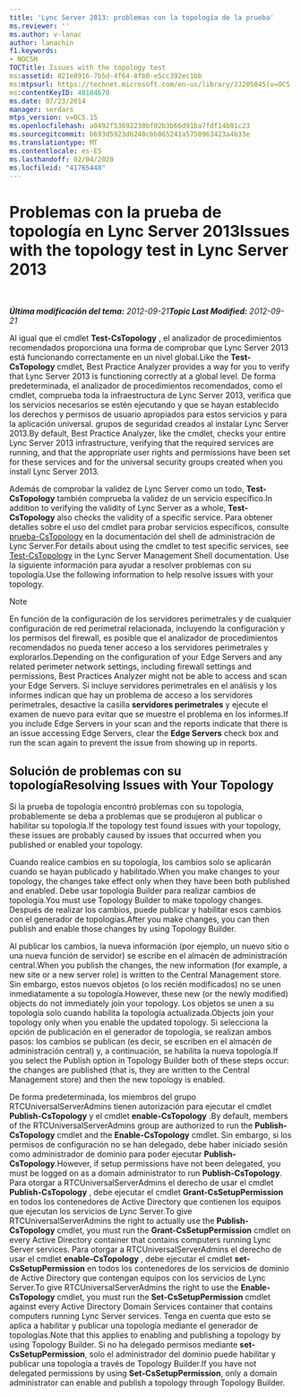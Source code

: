 ```yaml
---
title: 'Lync Server 2013: problemas con la topología de la prueba'
ms.reviewer: ''
ms.author: v-lanac
author: lanachin
f1.keywords:
- NOCSH
TOCTitle: Issues with the topology test
ms:assetid: 821e8916-7b5d-4f64-8fb0-e5cc392ec1bb
ms:mtpsurl: https://technet.microsoft.com/en-us/library/JJ205045(v=OCS.15)
ms:contentKeyID: 48184670
ms.date: 07/23/2014
manager: serdars
mtps_version: v=OCS.15
ms.openlocfilehash: a0492f53692230bf02b3b66d91ba7fdf14b01c23
ms.sourcegitcommit: b693d5923d6240cbb865241a5750963423a4b33e
ms.translationtype: MT
ms.contentlocale: es-ES
ms.lasthandoff: 02/04/2020
ms.locfileid: "41765448"
---
```

<div data-xmlns="http://www.w3.org/1999/xhtml">

<div class="topic" data-xmlns="http://www.w3.org/1999/xhtml" data-msxsl="urn:schemas-microsoft-com:xslt" data-cs="http://msdn.microsoft.com/en-us/">

<div data-asp="http://msdn2.microsoft.com/asp">

# <a name="issues-with-the-topology-test-in-lync-server-2013"></a><span data-ttu-id="186d6-102">Problemas con la prueba de topología en Lync Server 2013</span><span class="sxs-lookup"><span data-stu-id="186d6-102">Issues with the topology test in Lync Server 2013</span></span>

</div>

<div id="mainSection">

<div id="mainBody">

<span> </span>

<span data-ttu-id="186d6-103">_**Última modificación del tema:** 2012-09-21_</span><span class="sxs-lookup"><span data-stu-id="186d6-103">_**Topic Last Modified:** 2012-09-21_</span></span>

<span data-ttu-id="186d6-104">Al igual que el cmdlet **Test-CsTopology** , el analizador de procedimientos recomendados proporciona una forma de comprobar que Lync Server 2013 está funcionando correctamente en un nivel global.</span><span class="sxs-lookup"><span data-stu-id="186d6-104">Like the **Test-CsTopology** cmdlet, Best Practice Analyzer provides a way for you to verify that Lync Server 2013 is functioning correctly at a global level.</span></span> <span data-ttu-id="186d6-105">De forma predeterminada, el analizador de procedimientos recomendados, como el cmdlet, comprueba toda la infraestructura de Lync Server 2013, verifica que los servicios necesarios se estén ejecutando y que se hayan establecido los derechos y permisos de usuario apropiados para estos servicios y para la aplicación universal. grupos de seguridad creados al instalar Lync Server 2013.</span><span class="sxs-lookup"><span data-stu-id="186d6-105">By default, Best Practice Analyzer, like the cmdlet, checks your entire Lync Server 2013 infrastructure, verifying that the required services are running, and that the appropriate user rights and permissions have been set for these services and for the universal security groups created when you install Lync Server 2013.</span></span>

<span data-ttu-id="186d6-106">Además de comprobar la validez de Lync Server como un todo, **Test-CsTopology** también comprueba la validez de un servicio específico.</span><span class="sxs-lookup"><span data-stu-id="186d6-106">In addition to verifying the validity of Lync Server as a whole, **Test-CsTopology** also checks the validity of a specific service.</span></span> <span data-ttu-id="186d6-107">Para obtener detalles sobre el uso del cmdlet para probar servicios específicos, consulte [prueba-CsTopology](https://docs.microsoft.com/powershell/module/skype/Test-CsTopology) en la documentación del shell de administración de Lync Server.</span><span class="sxs-lookup"><span data-stu-id="186d6-107">For details about using the cmdlet to test specific services, see [Test-CsTopology](https://docs.microsoft.com/powershell/module/skype/Test-CsTopology) in the Lync Server Management Shell documentation.</span></span> <span data-ttu-id="186d6-108">Use la siguiente información para ayudar a resolver problemas con su topología.</span><span class="sxs-lookup"><span data-stu-id="186d6-108">Use the following information to help resolve issues with your topology.</span></span>

<div>


> [!NOTE]  
> <span data-ttu-id="186d6-109">En función de la configuración de los servidores perimetrales y de cualquier configuración de red perimetral relacionada, incluyendo la configuración y los permisos del firewall, es posible que el analizador de procedimientos recomendados no pueda tener acceso a los servidores perimetrales y explorarlos.</span><span class="sxs-lookup"><span data-stu-id="186d6-109">Depending on the configuration of your Edge Servers and any related perimeter network settings, including firewall settings and permissions, Best Practices Analyzer might not be able to access and scan your Edge Servers.</span></span> <span data-ttu-id="186d6-110">Si incluye servidores perimetrales en el análisis y los informes indican que hay un problema de acceso a los servidores perimetrales, desactive la casilla <STRONG>servidores perimetrales</STRONG> y ejecute el examen de nuevo para evitar que se muestre el problema en los informes.</span><span class="sxs-lookup"><span data-stu-id="186d6-110">If you include Edge Servers in your scan and the reports indicate that there is an issue accessing Edge Servers, clear the <STRONG>Edge Servers</STRONG> check box and run the scan again to prevent the issue from showing up in reports.</span></span>



</div>

<div>

## <a name="resolving-issues-with-your-topology"></a><span data-ttu-id="186d6-111">Solución de problemas con su topología</span><span class="sxs-lookup"><span data-stu-id="186d6-111">Resolving Issues with Your Topology</span></span>

<span data-ttu-id="186d6-112">Si la prueba de topología encontró problemas con su topología, probablemente se deba a problemas que se produjeron al publicar o habilitar su topología.</span><span class="sxs-lookup"><span data-stu-id="186d6-112">If the topology test found issues with your topology, these issues are probably caused by issues that occurred when you published or enabled your topology.</span></span>

<span data-ttu-id="186d6-113">Cuando realice cambios en su topología, los cambios solo se aplicarán cuando se hayan publicado y habilitado.</span><span class="sxs-lookup"><span data-stu-id="186d6-113">When you make changes to your topology, the changes take effect only when they have been both published and enabled.</span></span> <span data-ttu-id="186d6-114">Debe usar topología Builder para realizar cambios de topología.</span><span class="sxs-lookup"><span data-stu-id="186d6-114">You must use Topology Builder to make topology changes.</span></span> <span data-ttu-id="186d6-115">Después de realizar los cambios, puede publicar y habilitar esos cambios con el generador de topologías.</span><span class="sxs-lookup"><span data-stu-id="186d6-115">After you make changes, you can then publish and enable those changes by using Topology Builder.</span></span>

<span data-ttu-id="186d6-116">Al publicar los cambios, la nueva información (por ejemplo, un nuevo sitio o una nueva función de servidor) se escribe en el almacén de administración central.</span><span class="sxs-lookup"><span data-stu-id="186d6-116">When you publish the changes, the new information (for example, a new site or a new server role) is written to the Central Management store.</span></span> <span data-ttu-id="186d6-117">Sin embargo, estos nuevos objetos (o los recién modificados) no se unen inmediatamente a su topología.</span><span class="sxs-lookup"><span data-stu-id="186d6-117">However, these new (or the newly modified) objects do not immediately join your topology.</span></span> <span data-ttu-id="186d6-118">Los objetos se unen a su topología solo cuando habilita la topología actualizada.</span><span class="sxs-lookup"><span data-stu-id="186d6-118">Objects join your topology only when you enable the updated topology.</span></span> <span data-ttu-id="186d6-119">Si selecciona la opción de publicación en el generador de topología, se realizan ambos pasos: los cambios se publican (es decir, se escriben en el almacén de administración central) y, a continuación, se habilita la nueva topología.</span><span class="sxs-lookup"><span data-stu-id="186d6-119">If you select the Publish option in Topology Builder both of these steps occur: the changes are published (that is, they are written to the Central Management store) and then the new topology is enabled.</span></span>

<span data-ttu-id="186d6-120">De forma predeterminada, los miembros del grupo RTCUniversalServerAdmins tienen autorización para ejecutar el cmdlet **Publish-CsTopology** y el cmdlet **enable-CsTopology** .</span><span class="sxs-lookup"><span data-stu-id="186d6-120">By default, members of the RTCUniversalServerAdmins group are authorized to run the **Publish-CsTopology** cmdlet and the **Enable-CsTopology** cmdlet.</span></span> <span data-ttu-id="186d6-121">Sin embargo, si los permisos de configuración no se han delegado, debe haber iniciado sesión como administrador de dominio para poder ejecutar **Publish-CsTopology**.</span><span class="sxs-lookup"><span data-stu-id="186d6-121">However, if setup permissions have not been delegated, you must be logged on as a domain administrator to run **Publish-CsTopology**.</span></span> <span data-ttu-id="186d6-122">Para otorgar a RTCUniversalServerAdmins el derecho de usar el cmdlet **Publish-CsTopology** , debe ejecutar el cmdlet **Grant-CsSetupPermission** en todos los contenedores de Active Directory que contienen los equipos que ejecutan los servicios de Lync Server.</span><span class="sxs-lookup"><span data-stu-id="186d6-122">To give RTCUniversalServerAdmins the right to actually use the **Publish-CsTopology** cmdlet, you must run the **Grant-CsSetupPermission** cmdlet on every Active Directory container that contains computers running Lync Server services.</span></span> <span data-ttu-id="186d6-123">Para otorgar a RTCUniversalServerAdmins el derecho de usar el cmdlet **enable-CsTopology** , debe ejecutar el cmdlet **set-CsSetupPermission** en todos los contenedores de los servicios de dominio de Active Directory que contengan equipos con los servicios de Lync Server.</span><span class="sxs-lookup"><span data-stu-id="186d6-123">To give RTCUniversalServerAdmins the right to use the **Enable-CsTopology** cmdlet, you must run the **Set-CsSetupPermission** cmdlet against every Active Directory Domain Services container that contains computers running Lync Server services.</span></span> <span data-ttu-id="186d6-124">Tenga en cuenta que esto se aplica a habilitar y publicar una topología mediante el generador de topologías.</span><span class="sxs-lookup"><span data-stu-id="186d6-124">Note that this applies to enabling and publishing a topology by using Topology Builder.</span></span> <span data-ttu-id="186d6-125">Si no ha delegado permisos mediante **set-CsSetupPermission**, solo el administrador del dominio puede habilitar y publicar una topología a través de Topology Builder.</span><span class="sxs-lookup"><span data-stu-id="186d6-125">If you have not delegated permissions by using **Set-CsSetupPermission**, only a domain administrator can enable and publish a topology through Topology Builder.</span></span>

</div>

</div>

<span> </span>

</div>

</div>

</div>

